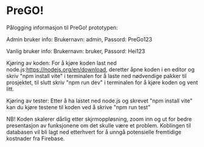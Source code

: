 # PreGO!

Pålogging informasjon til PreGo! prototypen:


Admin bruker info:
Brukernavn: admin,
Passord: PreGo123


Vanlig bruker info:
Brukernavn: bruker,
Passord: Hei123

Kjøring av koden:
For å kjøre koden last ned node.js:https://nodejs.org/en/download, deretter åpne koden i en editor og skriv "npm install vite" i terminalen for å laste ned nødvendige pakker til prosjektet, til slutt skriv "npm run dev" i terminalen for å kjøre koden og vent litt.

Kjøring av tester:
Etter å ha lastet ned node.js og skrevet "npm install vite" kan du kjøre testene til koden ved å skrive "npm run test"

NB! Koden skalerer dårlig etter skjrmoppløsning, zoom inn og ut for bedre presentasjon av funksjonene om det skulle være et problem. Koblingen til databasen vil bli lagt ned etterhvert for å unngå potensielle fremtidige kostnader fra Firebase.


